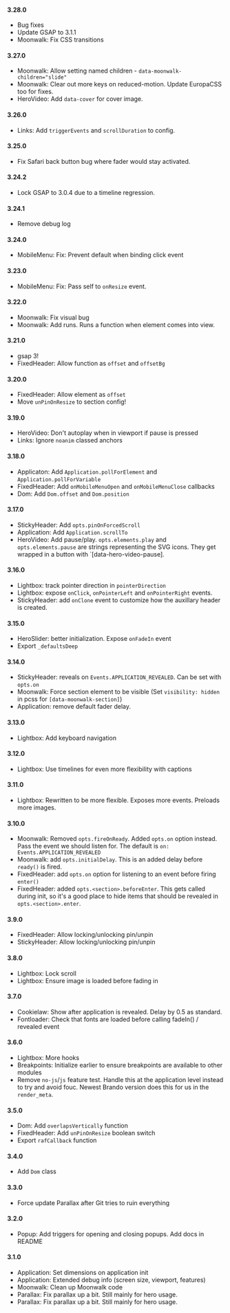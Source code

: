 #### 3.28.0

- Bug fixes
- Update GSAP to 3.1.1
- Moonwalk: Fix CSS transitions


#### 3.27.0

- Moonwalk: Allow setting named children - `data-moonwalk-children="slide"`
- Moonwalk: Clear out more keys on reduced-motion. Update EuropaCSS too for fixes.
- HeroVideo: Add `data-cover` for cover image.


#### 3.26.0

- Links: Add `triggerEvents` and `scrollDuration` to config.


#### 3.25.0

- Fix Safari back button bug where fader would stay activated.


#### 3.24.2

- Lock GSAP to 3.0.4 due to a timeline regression.


#### 3.24.1

- Remove debug log


#### 3.24.0

- MobileMenu: Fix: Prevent default when binding click event


#### 3.23.0

- MobileMenu: Fix: Pass self to `onResize` event.


#### 3.22.0

- Moonwalk: Fix visual bug
- Moonwalk: Add runs. Runs a function when element comes into view.


#### 3.21.0

- gsap 3!
- FixedHeader: Allow function as `offset` and `offsetBg`


#### 3.20.0

- FixedHeader: Allow element as `offset`
- Move `unPinOnResize` to section config!


#### 3.19.0

- HeroVideo: Don't autoplay when in viewport if pause is pressed
- Links: Ignore `noanim` classed anchors


#### 3.18.0

- Applicaton: Add `Application.pollForElement` and `Application.pollForVariable`
- FixedHeader: Add `onMobileMenuOpen` and `onMobileMenuClose` callbacks
- Dom: Add `Dom.offset` and `Dom.position`


#### 3.17.0

- StickyHeader: Add `opts.pinOnForcedScroll`
- Application: Add `Application.scrollTo`
- HeroVideo: Add pause/play.
  `opts.elements.play` and `opts.elements.pause` are strings representing the SVG icons.
  They get wrapped in a button with `[data-hero-video-pause].


#### 3.16.0

- Lightbox: track pointer direction in `pointerDirection`
- Lightbox: expose `onClick`, `onPointerLeft` and `onPointerRight` events.
- StickyHeader: add `onClone` event to customize how the auxillary header is created.

#### 3.15.0

- HeroSlider: better initialization. Expose `onFadeIn` event
- Export `_defaultsDeep`


#### 3.14.0

- StickyHeader: reveals on `Events.APPLICATION_REVEALED`. Can be set with `opts.on`
- Moonwalk: Force section element to be visible (Set `visibility: hidden`
  in pcss for `[data-moonwalk-section]`)
- Application: remove default fader delay.


#### 3.13.0

- Lightbox: Add keyboard navigation


#### 3.12.0

- Lightbox: Use timelines for even more flexibility with captions


#### 3.11.0

- Lightbox: Rewritten to be more flexible. Exposes more events. Preloads more images.


#### 3.10.0

- Moonwalk: Removed `opts.fireOnReady`. Added `opts.on` option instead. Pass the event
  we should listen for. The default is `on: Events.APPLICATION_REVEALED`
- Moonwalk: add `opts.initialDelay`. This is an added delay before `ready()` is fired.
- FixedHeader: add `opts.on` option for listening to an event before firing `enter()`
- FixedHeader: added `opts.<section>.beforeEnter`. This gets called during init, so
  it's a good place to hide items that should be revealed in `opts.<section>.enter`.


#### 3.9.0

- FixedHeader: Allow locking/unlocking pin/unpin
- StickyHeader: Allow locking/unlocking pin/unpin


#### 3.8.0

- Lightbox: Lock scroll
- Lightbox: Ensure image is loaded before fading in


#### 3.7.0

- Cookielaw: Show after application is revealed. Delay by 0.5 as standard.
- Fontloader: Check that fonts are loaded before calling fadeIn() / revealed event


#### 3.6.0

- Lightbox: More hooks
- Breakpoints: Initialize earlier to ensure breakpoints are available to other modules
- Remove `no-js`/`js` feature test. Handle this at the application
level instead to try and avoid fouc. Newest Brando version does this for us
in the `render_meta`.


#### 3.5.0

- Dom: Add `overlapsVertically` function
- FixedHeader: Add `unPinOnResize` boolean switch
- Export `rafCallback` function


#### 3.4.0

- Add `Dom` class


#### 3.3.0

- Force update Parallax after Git tries to ruin everything


#### 3.2.0

- Popup: Add triggers for opening and closing popups. Add docs in README


#### 3.1.0

- Application: Set dimensions on application init
- Application: Extended debug info (screen size, viewport, features)
- Moonwalk: Clean up Moonwalk code
- Parallax: Fix parallax up a bit. Still mainly for hero usage.
- Parallax: Fix parallax up a bit. Still mainly for hero usage.

